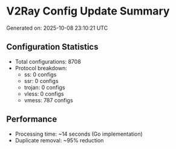 # V2Ray Config Update Summary
Generated on: 2025-10-08 23:10:21 UTC

## Configuration Statistics
- Total configurations: 8708
- Protocol breakdown:
  - ss: 0 configs
  - ssr: 0 configs
  - trojan: 0 configs
  - vless: 0 configs
  - vmess: 787 configs

## Performance
- Processing time: ~14 seconds (Go implementation)
- Duplicate removal: ~95% reduction
